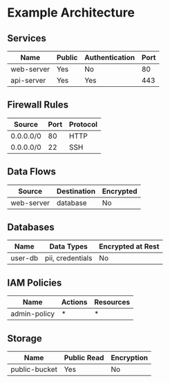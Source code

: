 # Example Architecture

## Services

| Name | Public | Authentication | Port |
|------|--------|----------------|------|
| web-server | Yes | No | 80 |
| api-server | Yes | Yes | 443 |

## Firewall Rules

| Source | Port | Protocol |
|--------|------|----------|
| 0.0.0.0/0 | 80 | HTTP |
| 0.0.0.0/0 | 22 | SSH |

## Data Flows

| Source | Destination | Encrypted |
|--------|-------------|-----------|
| web-server | database | No |

## Databases

| Name | Data Types | Encrypted at Rest |
|------|------------|-------------------|
| user-db | pii, credentials | No |

## IAM Policies

| Name | Actions | Resources |
|------|---------|-----------|
| admin-policy | * | * |

## Storage

| Name | Public Read | Encryption |
|------|-------------|------------|
| public-bucket | Yes | No |